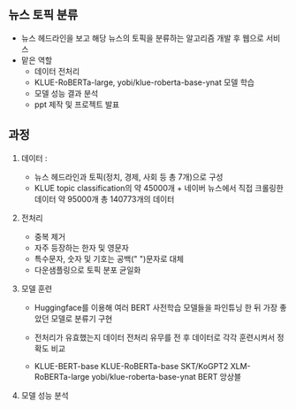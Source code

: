 ## 뉴스 토픽 분류

- 뉴스 헤드라인을 보고 해당 뉴스의 토픽을 분류하는 알고리즘 개발 후 웹으로 서비스
- 맡은 역할
  - 데이터 전처리 
  - KLUE-RoBERTa-large, yobi/klue-roberta-base-ynat 모델 학습
  - 모델 성능 결과 분석
  - ppt 제작 및 프로젝트 발표



## 과정

1. 데이터 :
   - 뉴스 헤드라인과 토픽(정치, 경제, 사회 등 총 7개)으로 구성
   - KLUE topic classification의 약 45000개 + 네이버 뉴스에서 직접 크롤링한 데이터 약 95000개
     총 140773개의 데이터
2. 전처리
   - 중복 제거
   - 자주 등장하는 한자 및 영문자
   - 특수문자, 숫자 및 기호는 공백(" ")문자로 대체
   - 다운샘플링으로 토픽 분포 균일화
3. 모델 훈련

     - Huggingface를 이용해 여러 BERT 사전학습 모델들을 파인튜닝 한 뒤 가장 좋았던 모델로 분류기 구현

     - 전처리가 유효했는지 데이터 전처리 유무를 전 후 데이터로 각각 훈련시켜서 정확도 비교

     - KLUE-BERT-base
       KLUE-RoBERTa-base
       SKT/KoGPT2
       XLM-RoBERTa-large
       yobi/klue-roberta-base-ynat
       BERT 앙상블

4. 모델 성능 분석





